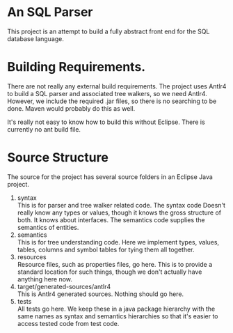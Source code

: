 # An SQL Parser

This project is an attempt to build a fully abstract front end
for the SQL database language.

# Building Requirements.
There are not really any external build requirements.  The project
uses Antlr4 to build a SQL parser and associated tree walkers, so
we need Antlr4.  However, we include the required .jar files, so there
is no searching to be done.  Maven would probably do this as well.

It's really not easy to know how to build this without Eclipse.  There
is currently no ant build file.

# Source Structure
The source for the project has several source folders in an Eclipse
Java project.

1. syntax<br/>
   This is for parser and tree walker related code.  The syntax code
   Doesn't really know any types or values, though it knows the gross
   structure of both.  It knows about interfaces.  The semantics code
   supplies the semantics of entities.
1. semantics<br/>
   This is for tree understanding code.  Here we implement types, values,
   tables, columns and symbol tables for tying them all together.
1. resources<br/>
   Resource files, such as properties files, go here.  This is to
   provide a standard location for such things, though we don't actually
   have anything here now.
1. target/generated-sources/antlr4<br/>
   This is Antlr4 generated sources.  Nothing should go here.
1. tests<br/>
   All tests go here.  We keep these in a java package hierarchy with
   the same names as syntax and semantics hierarchies so that it's easier
   to access tested code from test code.
    
   